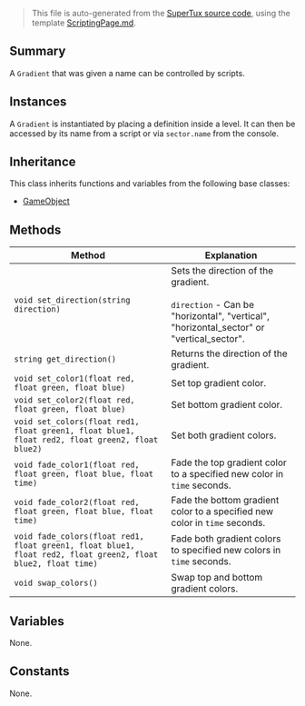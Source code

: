 > This file is auto-generated from the [SuperTux source code](https://github.com/SuperTux/supertux/tree/master/src), using the template [ScriptingPage.md](https://github.com/SuperTux/wiki/tree/master/templates/ScriptingPage.md).

Summary
-------

A `Gradient` that was given a name can be controlled by scripts.

Instances
--------

A `Gradient` is instantiated by placing a definition inside a level. It can then be accessed by its name from a script or via `sector.name` from the console. 

Inheritance
--------

This class inherits functions and variables from the following base classes:
* [GameObject](https://github.com/SuperTux/supertux/wiki/ScriptingGameObject)


Methods
-------

Method | Explanation
-------|-------
`void set_direction(string direction)` | Sets the direction of the gradient.<br /><br /> `direction` - Can be "horizontal", "vertical", "horizontal_sector" or "vertical_sector". 
`string get_direction()` | Returns the direction of the gradient.
`void set_color1(float red, float green, float blue)` | Set top gradient color.
`void set_color2(float red, float green, float blue)` | Set bottom gradient color.
`void set_colors(float red1, float green1, float blue1, float red2, float green2, float blue2)` | Set both gradient colors.
`void fade_color1(float red, float green, float blue, float time)` | Fade the top gradient color to a specified new color in `time` seconds.
`void fade_color2(float red, float green, float blue, float time)` | Fade the bottom gradient color to a specified new color in `time` seconds.
`void fade_colors(float red1, float green1, float blue1, float red2, float green2, float blue2, float time)` | Fade both gradient colors to specified new colors in `time` seconds.
`void swap_colors()` | Swap top and bottom gradient colors.


Variables
---------

None.

Constants
---------

None.
